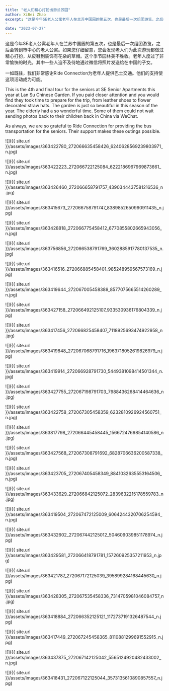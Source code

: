 ```yaml
---
title: "老人们精心打扮出游兰苏园"
author: XiBei Zhao
excerpt: "这是今年SE老人公寓老年人在兰苏中国园的第五次，也是最后一次组团游览，之后会转到市中心的老人公寓。如果您仔细留意，您会发现老人们为此次游玩都做过精心打扮，从皮鞋到装饰有花朵的草帽。这个季节园林美不胜收。老年人度过了非常愉快的时光，其中一些人迫不及待地通过微信将照片发送给在中国的子女。。
"
date: "2023-07-27"
---
```


这是今年SE老人公寓老年人在兰苏中国园的第五次，也是最后一次组团游览，之后会转到市中心的老人公寓。如果您仔细留意，您会发现老人们为此次游玩都做过精心打扮，从皮鞋到装饰有花朵的草帽。这个季节园林美不胜收。老年人度过了非常愉快的时光，其中一些人迫不及待地通过微信将照片发送给在中国的子女。

一如既往，我们非常感谢Ride Connection为老年人提供巴士交通。他们的支持使这项活动成为可能。

This is the 4th and final tour for the seniors at SE Senior Apartments this year at Lan Su Chinese Garden. If you paid closer attention and you would find they took time to prepare for the trip, from leather shoes to flower decorated straw hats. The garden is just so beautiful in this season of the year. The elderly had a so wonderful time. Some of them could not wait sending photos back to their children back in China via WeChat.

As always, we are so grateful to Ride Connection for providing the bus transportation for the seniors. Their support makes these outings possible.

![]({{ site.url }}/assets/images/363422780_272066635458426_6240628569239803971_n.jpg)

![]({{ site.url }}/assets/images/363422223_272066722125084_6222186967969873661_n.jpg)

![]({{ site.url }}/assets/images/363426460_272066658791757_4390344437581216536_n.jpg)

![]({{ site.url }}/assets/images/363415673_272066758791747_8389852650990911435_n.jpg)

![]({{ site.url }}/assets/images/363428818_272066775458412_6770855802665943056_n.jpg)

![]({{ site.url }}/assets/images/363756856_272066538791769_3602885917780137535_n.jpg)

![]({{ site.url }}/assets/images/363416516_272066885458401_985248959567573169_n.jpg)

![]({{ site.url }}/assets/images/363419644_272067005458389_8577075665514260289_n.jpg)

![]({{ site.url }}/assets/images/363427158_272066492125107_933530936176804339_n.jpg)

![]({{ site.url }}/assets/images/363417456_272066825458407_7118925693474922958_n.jpg)

![]({{ site.url }}/assets/images/363419848_272067068791716_1963718052619826979_n.jpg)

![]({{ site.url }}/assets/images/363419914_272066928791730_5449381098414501344_n.jpg)

![]({{ site.url }}/assets/images/363427755_272067198791703_7988436268414464636_n.jpg)

![]({{ site.url }}/assets/images/363422758_272067305458359_6232810926924560751_n.jpg)

![]({{ site.url }}/assets/images/363817798_272066445458445_1566724769854140586_n.jpg)

![]({{ site.url }}/assets/images/363427568_272067308791692_6828706636200587338_n.jpg)

![]({{ site.url }}/assets/images/363423705_272067405458349_8841032635553164506_n.jpg)

![]({{ site.url }}/assets/images/363433629_272066842125072_2839632215178559783_n.jpg)

![]({{ site.url }}/assets/images/363419504_272067472125009_6064244320706254594_n.jpg)

![]({{ site.url }}/assets/images/363432602_272067442125012_504609039851178974_n.jpg)

![]({{ site.url }}/assets/images/363429581_272066418791781_157260925357211953_n.jpg)

![]({{ site.url }}/assets/images/363421787_272067172125039_395899284168445630_n.jpg)

![]({{ site.url }}/assets/images/363428305_272067535458336_7314705981046084757_n.jpg)

![]({{ site.url }}/assets/images/363418884_272066352125121_1172737191326487544_n.jpg)

![]({{ site.url }}/assets/images/363417449_272067245458365_8110881299691552915_n.jpg)

![]({{ site.url }}/assets/images/363437875_272067142125042_5565124920482433002_n.jpg)

![]({{ site.url }}/assets/images/363418431_272067122125044_3573135610890857557_n.jpg)
